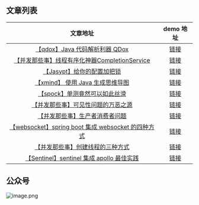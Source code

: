 ## 文章列表
| **文章地址** | **demo 地址** |
| :---: | :---: |
| [【qdox】Java 代码解析利器 QDox](https://mp.weixin.qq.com/s?__biz=MzIzODE1NzA1MA==&mid=2650157746&idx=1&sn=e7138fb011ae1a219a96ecfc57e816a9&chksm=f13f3f27c648b631e799aae7656ec114c31dc0598a7cd83db96d27824dd9fef85b03f8818aaf&scene=0&xtrack=1#rd) | [链接](https://github.com/kiwiflydream/study-example/tree/master/study-qdox-example) |
| [【并发那些事】线程有序化神器CompletionService](https://mp.weixin.qq.com/s?__biz=MzIzODE1NzA1MA==&mid=2650157742&idx=1&sn=5cc1ef70b75e96de049f4c3ab7697813&chksm=f13f3f3bc648b62de663261e97f0b05fd980af0f4782c3c0b6c2c4f0372cd101f3396dca20e7&scene=0&xtrack=1#rd) | [链接](https://github.com/kiwiflydream/study-example/tree/master/study-thread-example) |
| [【Jasypt】给你的配置加把锁](https://mp.weixin.qq.com/s?__biz=MzIzODE1NzA1MA==&mid=2650157729&idx=1&sn=ecf7ca2a74214a304052fb7318270419&chksm=f13f3f34c648b622be29b318d5e1bdc43c07f645a2c4558dd63d1f2d11aaa14f4aebde9751b0&scene=0&xtrack=1#rd) | [链接](https://github.com/kiwiflydream/study-example/tree/master/study-jasypt-example) |
| [【xmind】 使用 Java 生成思维导图](https://mp.weixin.qq.com/s?__biz=MzIzODE1NzA1MA==&mid=2650157722&idx=1&sn=5d14886e7ed954ae34fd6bafeaf827b5&chksm=f13f3f0fc648b61992565a6b601c8aa7d1b29c32f0e159c0eadb126d8f61ebdbfb5a7d1a39a5&scene=0&xtrack=1#rd) | [链接](https://github.com/kiwiflydream/study-example/tree/master/study-xmind-example) |
| [【spock】单测竟然可以如此丝滑](https://mp.weixin.qq.com/s?__biz=MzIzODE1NzA1MA==&mid=2650157703&idx=1&sn=0e0b18fe866b4b34149ff31c3be9689e&chksm=f13f3f12c648b6048ec493ef586532e6caa62a636cb3ba77ac9b856d560013e79af88b5b59ed&scene=0&xtrack=1#rd) | [链接](https://github.com/kiwiflydream/study-example/tree/master/study-spock-example) |
| [【并发那些事】可见性问题的万恶之源](https://mp.weixin.qq.com/s?__biz=MzIzODE1NzA1MA==&mid=2650157718&idx=1&sn=bf6122645ea1bc1b192f52c6e7a1f7f6&chksm=f13f3f03c648b615fe4b5cc93ce05a037ba29db68043bbbc1acc8c6acec22af39e7dac4d069d&scene=0&xtrack=1#rd) | [链接](https://github.com/kiwiflydream/study-example/tree/master/study-thread-example) |
| [【并发那些事】生产者消费者问题](https://mp.weixin.qq.com/s?__biz=MzIzODE1NzA1MA==&mid=2650157708&idx=1&sn=30aa27b6a2463ba38c9f61438863329d&chksm=f13f3f19c648b60f5e03a02c733adf138b36447943ae9c624974e1a842dd7d37251bbe7a69b7&scene=0&xtrack=1#rd) | [链接](https://github.com/kiwiflydream/study-example/tree/master/study-thread-example) |
| [【websocket】spring boot 集成 websocket 的四种方式](https://mp.weixin.qq.com/s?__biz=MzIzODE1NzA1MA==&mid=2650157699&idx=1&sn=879d72a187e65d2ccd297ab44ca50d2c&chksm=f13f3f16c648b6006483c92a5811402726761eb7ea139488623d91029759f7c651f9dd6e3de7&scene=0&xtrack=1#rd) | [链接](https://github.com/kiwiflydream/study-example/tree/master/study-websocket-example) |
| [【并发那些事】创建线程的三种方式](https://mp.weixin.qq.com/s?__biz=MzIzODE1NzA1MA==&mid=2650157695&idx=1&sn=780603b41fb81746c173c0993b3d25b7&chksm=f13f3feac648b6fc112d222954e63546a0ed48d8ce0daa614768cbe7e126bd056a5c51b9bf0f&scene=0&xtrack=1#rd) | [链接](https://github.com/kiwiflydream/study-example/tree/master/study-thread-example) |
| [【Sentinel】sentinel 集成 apollo 最佳实践](https://mp.weixin.qq.com/s?__biz=MzIzODE1NzA1MA==&mid=2650157682&idx=1&sn=3425812eed9f8e828b8894c150639824&chksm=f13f3fe7c648b6f17d60e733eb15400c98d9806d8241f42a1111ec9e315d4ec23ed62b5e23e0&scene=0&xtrack=1#rd) | [链接](https://github.com/kiwiflydream/study-example/tree/master/study-sentinel-example) |


## 公众号
![image.png](http://static.coder4j.cn/yuque/0/2019/png/119443/1572792316234-051494af-a1cd-489c-9b71-adc14b54ba6f.png#align=left&display=inline&height=178&name=image.png&originHeight=178&originWidth=621&search=&size=39726&status=done&width=621)